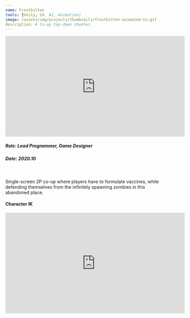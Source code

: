 ```yaml
---
name: Frostbitten
tools: [Unity, C#, AI, Animation]
image: /assets/img/projects/thumbnails/frostbitten-animated-tn.gif
description: # Co-op top-down shooter.
---
```


<!-- Gameplay Video Demo -->
<div class="video">
    <iframe width="560" height="315" src="https://www.youtube.com/embed/zG8j_wYU2io" title="YouTube video player" frameborder="0" allow="accelerometer; autoplay; clipboard-write; encrypted-media; gyroscope; picture-in-picture" allowfullscreen></iframe>
</div>

<!-- Role -->
##### Role: Lead Programmer, Game Designer
##### Date: 2020.10
<br>

<!-- General Description -->
Single-screen 2P co-op where players have to formulate vaccines, while defending themselves from the infinitely spawning zombies in this abandoned place.

<!-- Features -->
#### Character IK
<div class="video">
    <iframe width="560" height="315" src="https://www.youtube.com/embed/fOtEoCVqTTw?controls=0&loop=1&autoplay=1" title="YouTube video player" frameborder="0" allow="accelerometer; autoplay; clipboard-write; encrypted-media; gyroscope; picture-in-picture" allowfullscreen></iframe>
</div>
